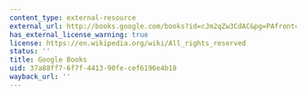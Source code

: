 ```yaml
---
content_type: external-resource
external_url: http://books.google.com/books?id=cJm2qZw3CdAC&pg=PAfrontcover
has_external_license_warning: true
license: https://en.wikipedia.org/wiki/All_rights_reserved
status: ''
title: Google Books
uid: 37a88ff7-6f7f-4413-90fe-cef6196e4b18
wayback_url: ''
---
```

